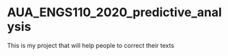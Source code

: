 # AUA_ENGS110_2020_predictive_analysis
This is my project that will help people to correct their texts
